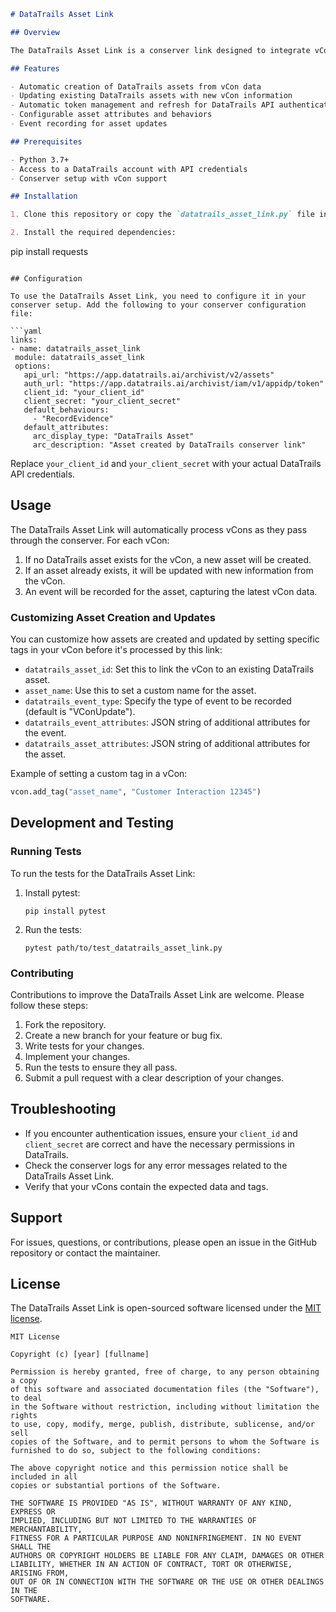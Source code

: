 ```markdown
# DataTrails Asset Link

## Overview

The DataTrails Asset Link is a conserver link designed to integrate vCon (virtual conversation) data with the DataTrails API. It allows for the creation and updating of assets in DataTrails based on vCon information, enabling seamless tracking and management of conversation-related assets.

## Features

- Automatic creation of DataTrails assets from vCon data
- Updating existing DataTrails assets with new vCon information
- Automatic token management and refresh for DataTrails API authentication
- Configurable asset attributes and behaviors
- Event recording for asset updates

## Prerequisites

- Python 3.7+
- Access to a DataTrails account with API credentials
- Conserver setup with vCon support

## Installation

1. Clone this repository or copy the `datatrails_asset_link.py` file into your conserver's `links` directory.

2. Install the required dependencies:

   ```
   pip install requests
   ```

## Configuration

To use the DataTrails Asset Link, you need to configure it in your conserver setup. Add the following to your conserver configuration file:

```yaml
links:
  - name: datatrails_asset_link
    module: datatrails_asset_link
    options:
      api_url: "https://app.datatrails.ai/archivist/v2/assets"
      auth_url: "https://app.datatrails.ai/archivist/iam/v1/appidp/token"
      client_id: "your_client_id"
      client_secret: "your_client_secret"
      default_behaviours:
        - "RecordEvidence"
      default_attributes:
        arc_display_type: "DataTrails Asset"
        arc_description: "Asset created by DataTrails conserver link"
```

Replace `your_client_id` and `your_client_secret` with your actual DataTrails API credentials.

## Usage

The DataTrails Asset Link will automatically process vCons as they pass through the conserver. For each vCon:

1. If no DataTrails asset exists for the vCon, a new asset will be created.
2. If an asset already exists, it will be updated with new information from the vCon.
3. An event will be recorded for the asset, capturing the latest vCon data.

### Customizing Asset Creation and Updates

You can customize how assets are created and updated by setting specific tags in your vCon before it's processed by this link:

- `datatrails_asset_id`: Set this to link the vCon to an existing DataTrails asset.
- `asset_name`: Use this to set a custom name for the asset.
- `datatrails_event_type`: Specify the type of event to be recorded (default is "VConUpdate").
- `datatrails_event_attributes`: JSON string of additional attributes for the event.
- `datatrails_asset_attributes`: JSON string of additional attributes for the asset.

Example of setting a custom tag in a vCon:

```python
vcon.add_tag("asset_name", "Customer Interaction 12345")
```

## Development and Testing

### Running Tests

To run the tests for the DataTrails Asset Link:

1. Install pytest:

   ```
   pip install pytest
   ```

2. Run the tests:

   ```
   pytest path/to/test_datatrails_asset_link.py
   ```

### Contributing

Contributions to improve the DataTrails Asset Link are welcome. Please follow these steps:

1. Fork the repository.
2. Create a new branch for your feature or bug fix.
3. Write tests for your changes.
4. Implement your changes.
5. Run the tests to ensure they all pass.
6. Submit a pull request with a clear description of your changes.

## Troubleshooting

- If you encounter authentication issues, ensure your `client_id` and `client_secret` are correct and have the necessary permissions in DataTrails.
- Check the conserver logs for any error messages related to the DataTrails Asset Link.
- Verify that your vCons contain the expected data and tags.

## Support

For issues, questions, or contributions, please open an issue in the GitHub repository or contact the maintainer.

## License

The DataTrails Asset Link is open-sourced software licensed under the [MIT license](https://opensource.org/licenses/MIT).

```
MIT License

Copyright (c) [year] [fullname]

Permission is hereby granted, free of charge, to any person obtaining a copy
of this software and associated documentation files (the "Software"), to deal
in the Software without restriction, including without limitation the rights
to use, copy, modify, merge, publish, distribute, sublicense, and/or sell
copies of the Software, and to permit persons to whom the Software is
furnished to do so, subject to the following conditions:

The above copyright notice and this permission notice shall be included in all
copies or substantial portions of the Software.

THE SOFTWARE IS PROVIDED "AS IS", WITHOUT WARRANTY OF ANY KIND, EXPRESS OR
IMPLIED, INCLUDING BUT NOT LIMITED TO THE WARRANTIES OF MERCHANTABILITY,
FITNESS FOR A PARTICULAR PURPOSE AND NONINFRINGEMENT. IN NO EVENT SHALL THE
AUTHORS OR COPYRIGHT HOLDERS BE LIABLE FOR ANY CLAIM, DAMAGES OR OTHER
LIABILITY, WHETHER IN AN ACTION OF CONTRACT, TORT OR OTHERWISE, ARISING FROM,
OUT OF OR IN CONNECTION WITH THE SOFTWARE OR THE USE OR OTHER DEALINGS IN THE
SOFTWARE.
```

